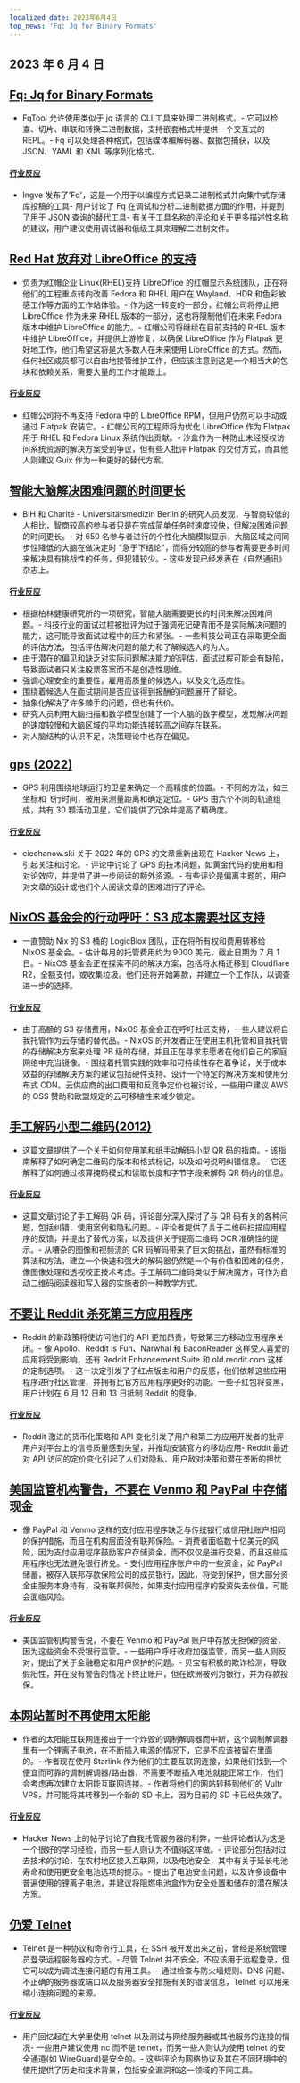 ```yaml
---
localized_date: 2023年6月4日
top_news: 'Fq: Jq for Binary Formats'
---
```


## 2023 年 6 月 4 日

## [Fq: Jq for Binary Formats](https://github.com/wader/fq)

- FqTool 允许使用类似于 jq 语言的 CLI 工具来处理二进制格式。- 它可以检查、切片、串联和转换二进制数据，支持嵌套格式并提供一个交互式的 REPL。- Fq 可以处理各种格式，包括媒体编解码器、数据包捕获，以及 JSON、YAML 和 XML 等序列化格式。

#### [行业反应](http://news.ycombinator.com/item?id=36175000)

- Ingve 发布了'Fq'，这是一个用于以编程方式记录二进制格式并向集中式存储库投稿的工具- 用户讨论了 Fq 在调试和分析二进制数据方面的作用，并提到了用于 JSON 查询的替代工具- 有关于工具名称的评论和关于更多描述性名称的建议，用户建议使用调试器和低级工具来理解二进制文件。

## [Red Hat 放弃对 LibreOffice 的支持](https://lwn.net/ml/fedora-devel/20230601183054.12057.45907@mailman01.iad2.fedoraproject.org/)

- 负责为红帽企业 Linux(RHEL)支持 LibreOffice 的红帽显示系统团队，正在将他们的工程重点转向改善 Fedora 和 RHEL 用户在 Wayland、HDR 和色彩敏感工作等方面的工作站体验。- 作为这一转变的一部分，红帽公司将停止把 LibreOffice 作为未来 RHEL 版本的一部分，这也将限制他们在未来 Fedora 版本中维护 LibreOffice 的能力。- 红帽公司将继续在目前支持的 RHEL 版本中维护 LibreOffice，并提供上游修复，以确保 LibreOffice 作为 Flatpak 更好地工作，他们希望这将是大多数人在未来使用 LibreOffice 的方式。然而，任何社区成员都可以自由地接管维护工作，但应该注意到这是一个相当大的包块和依赖关系，需要大量的工作才能跟上。

#### [行业反应](http://news.ycombinator.com/item?id=36174801)

- 红帽公司将不再支持 Fedora 中的 LibreOffice RPM，但用户仍然可以手动或通过 Flatpak 安装它。- 红帽公司的工程师将为优化 LibreOffice 作为 Flatpak 用于 RHEL 和 Fedora Linux 系统作出贡献。- 沙盒作为一种防止未经授权访问系统资源的解决方案受到争议，但有些人批评 Flatpak 的交付方式，而其他人则建议 Guix 作为一种更好的替代方案。

## [智能大脑解决困难问题的时间更长](https://www.bihealth.org/en/notices/intelligent-brains-take-longer-to-solve-difficult-problems)

- BIH 和 Charité - Universitätsmedizin Berlin 的研究人员发现，与智商较低的人相比，智商较高的参与者只是在完成简单任务时速度较快，但解决困难问题的时间更长。- 对 650 名参与者进行的个性化大脑模拟显示，大脑区域之间同步性降低的大脑在做决定时 "急于下结论"，而得分较高的参与者需要更多时间来解决具有挑战性的任务，但犯错较少。- 这些发现已经发表在《自然通讯》杂志上。

#### [行业反应](http://news.ycombinator.com/item?id=36172461)

- 根据柏林健康研究所的一项研究，智能大脑需要更长的时间来解决困难问题。- 科技行业的面试过程被批评为过于强调死记硬背而不是实际解决问题的能力，这可能导致面试过程中的压力和紧张。- 一些科技公司正在采取更全面的评估方法，包括评估解决问题的能力和了解候选人的为人。
- 由于潜在的偏见和缺乏对实际问题解决能力的评估，面试过程可能会有缺陷，导致面试者只关注股票答案而不是创造性思维。
- 强调心理安全的重要性，雇用高质量的候选人，以及文化适应性。
- 围绕着候选人在面试期间是否应该得到报酬的问题展开了辩论。
- 抽象化解决了许多棘手的问题，但也有代价。
- 研究人员利用大脑扫描和数学模型创建了一个人脑的数字模型，发现解决问题的速度较慢和大脑区域的平均功能连接较高之间存在联系。
- 对人脑结构的认识不足，决策理论中也存在偏见。

## [gps (2022)](https://ciechanow.ski/gps/)

- GPS 利用围绕地球运行的卫星来确定一个高精度的位置。- 不同的方法，如三坐标和飞行时间，被用来测量距离和确定定位。- GPS 由六个不同的轨道组成，共有 30 颗活动卫星，它们提供了冗余并提高了精确度。

#### [行业反应](http://news.ycombinator.com/item?id=36180316)

- ciechanow.ski 关于 2022 年的 GPS 的文章重新出现在 Hacker News 上，引起关注和讨论。- 评论中讨论了 GPS 的技术问题，如黄金代码的使用和相对论效应，并提供了进一步阅读的额外资源。- 有些评论是偏离主题的，用户对文章的设计或他们个人阅读文章的困难进行了评论。

## [NixOS 基金会的行动呼吁：S3 成本需要社区支持](https://discourse.nixos.org/t/the-nixos-foundations-call-to-action-s3-costs-require-community-support/28672)

- 一直赞助 Nix 的 S3 桶的 LogicBlox 团队，正在将所有权和费用转移给 NixOS 基金会。- 估计每月的托管费用约为 9000 美元，截止日期为 7 月 1 日。- NixOS 基金会正在探索不同的解决方案，包括将水桶迁移到 Cloudflare R2，全额支付，或收集垃圾。他们还将开始筹款，并建立一个工作队，以调查进一步的选择。

#### [行业反应](http://news.ycombinator.com/item?id=36173020)

- 由于高额的 S3 存储费用，NixOS 基金会正在呼吁社区支持，一些人建议将自我托管作为云存储的替代品。- NixOS 的开发者正在使用主机托管和自我托管的存储解决方案来处理 PB 级的存储，并且正在寻求志愿者在他们自己的家庭网络中充当镜像。- 围绕着托管实践的效率和可持续性存在着争论，关于成本效益的存储解决方案的建议包括硬件支持、设计一个特定的解决方案和使用分布式 CDN。云供应商的出口费用和反竞争定价也被讨论，一些用户建议 AWS 的 OSS 赞助和欧盟规定的云可移植性来减少锁定。

## [手工解码小型二维码(2012)](https://blog.qartis.com/decoding-small-qr-codes-by-hand/)

- 这篇文章提供了一个关于如何使用笔和纸手动解码小型 QR 码的指南。- 该指南解释了如何确定二维码的版本和格式标记，以及如何说明纠错信息。- 它还解释了如何通过核算掩码模式和读取长度和字节字段来解码 QR 码内的信息。

#### [行业反应](http://news.ycombinator.com/item?id=36173441)

- 这篇文章讨论了手工解码 QR 码，评论部分深入探讨了与 QR 码有关的各种问题，包括纠错、使用案例和隐私问题。- 评论者提供了关于二维码扫描应用程序的反馈，并提出了替代方案，以及提供关于提高二维码 OCR 准确性的提示。- 从嘈杂的图像和视频流的 QR 码解码带来了巨大的挑战，虽然有标准的算法和方法，建立一个快速和强大的解码器仍然是一个有价值和困难的任务，像图像处理和透视校正技术考虑。手工解码二维码类似于解决魔方，可作为自动二维码阅读器和写入器的实施者的一种教学方式。

## [不要让 Reddit 杀死第三方应用程序](https://old.reddit.com/r/Save3rdPartyApps/comments/13yh0jf/dont_let_reddit_kill_3rd_party_apps/)

- Reddit 的新政策将使访问他们的 API 更加昂贵，导致第三方移动应用程序关闭。- 像 Apollo、Reddit is Fun、Narwhal 和 BaconReader 这样受人喜爱的应用将受到影响，还有 Reddit Enhancement Suite 和 old.reddit.com 这样的定制选项。- 这一决定引发了子红点版主和用户的反感，他们依赖这些应用程序进行社区管理，并拥有比官方应用程序更好的功能。一些子红包将变黑，用户计划在 6 月 12 日和 13 日抵制 Reddit 的竞争。

#### [行业反应](http://news.ycombinator.com/item?id=36179853)

- Reddit 激进的货币化策略和 API 变化引发了用户和第三方应用开发者的批评- 用户对平台上的信号质量感到失望，并推动安装官方的移动应用- Reddit 最近对 API 访问的定价变化引起了人们对隐私、用户敌对决策和潜在垄断的担忧

## [美国监管机构警告，不要在 Venmo 和 PayPal 中存储现金](https://www.cnn.com/2023/06/02/investing/payment-apps-safety/index.html)

- 像 PayPal 和 Venmo 这样的支付应用程序缺乏与传统银行或信用社账户相同的保护措施，而且在机构层面没有联邦保险。- 消费者面临数十亿美元的风险，因为支付应用程序鼓励客户存储资金，而不仅仅是进行交易，而且这些应用程序也无法避免银行挤兑。- 支付应用程序账户中的一些资金，如 PayPal 储蓄，被存入联邦存款保险公司的成员银行，因此，将受到保护，但大部分资金由服务本身持有，没有联邦保险，如果支付应用程序的投资失去价值，可能会面临风险。

#### [行业反应](http://news.ycombinator.com/item?id=36178265)

- 美国监管机构警告说，不要在 Venmo 和 PayPal 账户中存放无担保的资金，因为这些资金不受银行监管。- 一些用户呼吁政府加强监管，而另一些人则反对，提出了关于金融稳定和用户保护的问题。- 贝宝有积极的欺诈检测，导致假阳性，并在没有警告的情况下终止账户，但在欧洲被列为银行，并为存款投保。

## [本网站暂时不再使用太阳能](https://www.andrewjvpowell.com/articles/this-site-is-no-longer-solar-powered-for-now/)

- 作者的太阳能互联网连接由于一个炸毁的调制解调器而中断，这个调制解调器里有一个锂离子电池，在不断插入电源的情况下，它是不应该被留在里面的。- 作者现在使用 Starlink 作为他们的主要互联网连接，如果他们找到一个便宜而可靠的调制解调器/路由器，不需要不断插入电池就能正常工作，他们会考虑再次建立太阳能互联网连接。- 作者将他们的网站转移到他们的 Vultr VPS，并可能将其转移到一个新的 SD 卡上，因为目前的 SD 卡已经失效了。

#### [行业反应](http://news.ycombinator.com/item?id=36177762)

- Hacker News 上的帖子讨论了自我托管服务器的利弊，一些评论者认为这是一个很好的学习经验，而另一些人则认为不值得这样做。- 评论部分包括对过去技术的讨论，在农村地区接入互联网，以及电池安全，其中有关于延长电池寿命和使用更安全电池选项的提示。- 提出了电池安全问题，以及许多设备中普遍使用的锂离子电池，并建议将阻燃电池盒作为安全处置和储存的潜在解决方案。

## [仍爱 Telnet](https://bash-prompt.net/guides/telnet/)

- Telnet 是一种协议和命令行工具，在 SSH 被开发出来之前，曾经是系统管理员登录远程服务器的方式。- 尽管 Telnet 并不安全，不应该用于远程登录，但它可以成为调试连接问题的有用工具。- 通过检查与防火墙规则、DNS 问题、不正确的服务器或端口以及服务器安全措施有关的错误信息，Telnet 可以用来缩小连接问题的来源。

#### [行业反应](http://news.ycombinator.com/item?id=36179850)

- 用户回忆起在大学里使用 telnet 以及测试与网络服务器或其他服务的连接的情况- 一些用户建议使用 nc 而不是 telnet，而另一些人则认为使用 telnet 的安全通道(如 WireGuard)是安全的。- 这些评论为网络协议及其在不同环境中的使用提供了历史和技术背景，包括安全漏洞和这一领域的不同工具。
